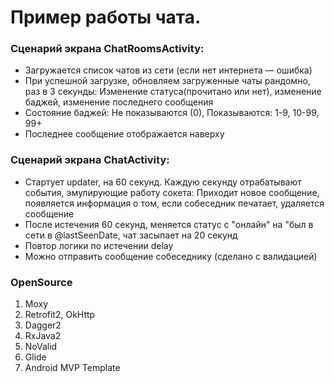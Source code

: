 # Пример работы чата.


### Сценарий экрана ChatRoomsActivity:

* Загружается список чатов из сети (если нет интернета — ошибка)
* При успешной загрузке, обновляем загруженные чаты  рандомно, раз в 3 секунды:
Изменение статуса(прочитано или нет), изменение баджей, изменение последнего сообщения
* Состояние баджей: Не показываются (0), Показываются: 1-9, 10-99, 99+
* Последнее сообщение отображается наверху


### Сценарий экрана ChatActivity:

* Стартует updater, на 60 секунд.
Каждую секунду отрабатывают события, эмулирующие работу сокета: Приходит новое сообщение, появляется информация о том, если собеседник печатает, удаляется сообщение
* После истечения 60 секунд, меняется статус с "онлайн" на "был в сети в @lastSeenDate, чат засыпает на 20 секунд
* Повтор логики по истечении delay
* Можно отправить сообщение собеседнику (сделано с валидацией)


### OpenSource

1. Moxy
2. Retrofit2, OkHttp
3. Dagger2
4. RxJava2
5. NoValid
6. Glide
7. Android MVP Template
